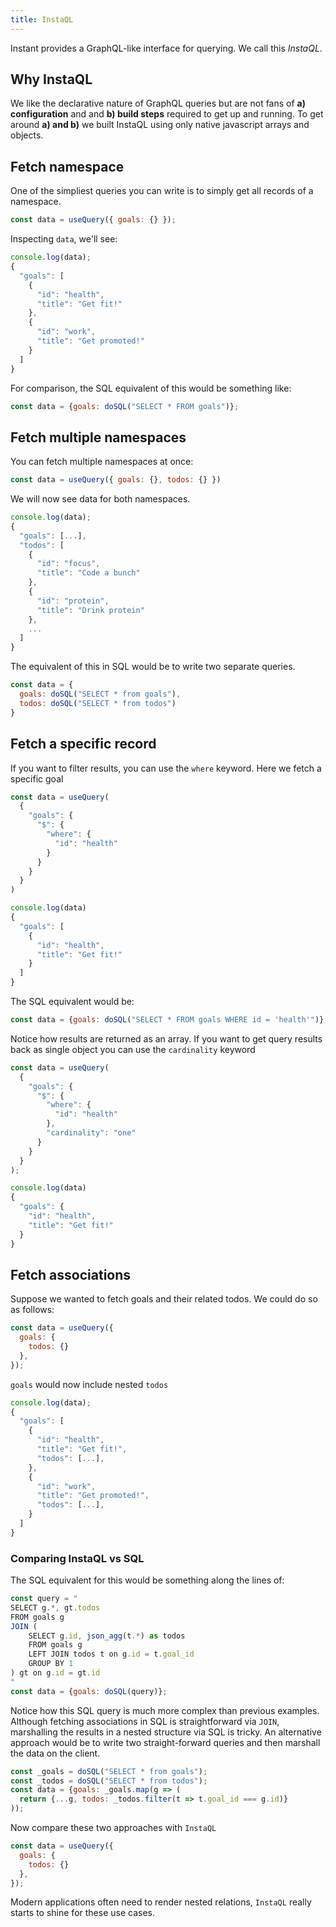 ```yaml
---
title: InstaQL
---
```


Instant provides a GraphQL-like interface for querying. We call this *InstaQL*.

## Why InstaQL
We like the declarative nature of GraphQL queries but are not fans of **a) configuration**
and and **b) build steps** required to get up and running. To get around **a) and b)** we built InstaQL using only native javascript arrays and objects.

## Fetch namespace
One of the simpliest queries you can write is to simply get all records of a namespace.

```javascript
const data = useQuery({ goals: {} });
```

Inspecting `data`, we'll see:

```javascript
console.log(data);
{
  "goals": [
    {
      "id": "health",
      "title": "Get fit!"
    },
    {
      "id": "work",
      "title": "Get promoted!"
    }
  ]
}
```

For comparison, the SQL equivalent of this would be something like:
```javascript
const data = {goals: doSQL("SELECT * FROM goals")};
```

## Fetch multiple namespaces
You can fetch multiple namespaces at once:

```javascript
const data = useQuery({ goals: {}, todos: {} })
```

We will now see data for both namespaces.
```javascript
console.log(data);
{
  "goals": [...],
  "todos": [
    {
      "id": "focus",
      "title": "Code a bunch"
    },
    {
      "id": "protein",
      "title": "Drink protein"
    },
    ...
  ]
}
```

The equivalent of this in SQL would be to write two separate queries.
```javascript
const data = {
  goals: doSQL("SELECT * from goals"),
  todos: doSQL("SELECT * from todos")
}
```

## Fetch a specific record
If you want to filter results, you can use the `where` keyword. Here we fetch a specific goal

```javascript
const data = useQuery(
  {
    "goals": {
      "$": {
        "where": {
          "id": "health"
        }
      }
    }
  }
)

```

```javascript
console.log(data)
{
  "goals": [
    {
      "id": "health",
      "title": "Get fit!"
    }
  ]
}
```

The SQL equivalent would be:
```javascript
const data = {goals: doSQL("SELECT * FROM goals WHERE id = 'health'")};
```

Notice how results are returned as an array. If you want to get query results back as single object you can use the `cardinality` keyword
```javascript
const data = useQuery(
  {
    "goals": {
      "$": {
        "where": {
          "id": "health"
        },
        "cardinality": "one"
      }
    }
  }
);
```

```javascript
console.log(data)
{
  "goals": {
    "id": "health",
    "title": "Get fit!"
  }
}
```

## Fetch associations
Suppose we wanted to fetch goals and their related todos. We could do so as follows:

```javascript
const data = useQuery({
  goals: {
    todos: {}
  },
});
```

`goals` would now include nested `todos`
```javascript
console.log(data);
{
  "goals": [
    {
      "id": "health",
      "title": "Get fit!",
      "todos": [...],
    },
    {
      "id": "work",
      "title": "Get promoted!",
      "todos": [...],
    }
  ]
}
```

### Comparing InstaQL vs SQL
The SQL equivalent for this would be something along the lines of:
```javascript
const query = "
SELECT g.*, gt.todos
FROM goals g
JOIN (
    SELECT g.id, json_agg(t.*) as todos
    FROM goals g
    LEFT JOIN todos t on g.id = t.goal_id
    GROUP BY 1
) gt on g.id = gt.id
"
const data = {goals: doSQL(query)};
```

Notice how this SQL query is much more complex than previous examples. Although fetching associations in SQL is straightforward via `JOIN`, marshalling the results in a nested structure via SQL is tricky. An alternative approach would be to write two straight-forward queries and then marshall the data on the client.

```javascript
const _goals = doSQL("SELECT * from goals");
const _todos = doSQL("SELECT * from todos");
const data = {goals: _goals.map(g => (
  return {...g, todos: _todos.filter(t => t.goal_id === g.id)}
));
```

Now compare these two approaches with `InstaQL`
```javascript
const data = useQuery({
  goals: {
    todos: {}
  },
});
```

Modern applications often need to render nested relations, `InstaQL` really starts to shine for these use cases.
